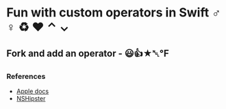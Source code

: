 # Fun with custom operators in Swift ♂ ♀ ♻ ❤ ⌃ ⌄

## Fork and add an operator - 😃👍★␀℉

### References
* [Apple docs](https://developer.apple.com/library/prerelease/mac/documentation/Swift/Conceptual/Swift_Programming_Language/AdvancedOperators.html#//apple_ref/doc/uid/TP40014097-CH27-XID_85)
* [NSHipster](http://nshipster.com/swift-operators/)
 



